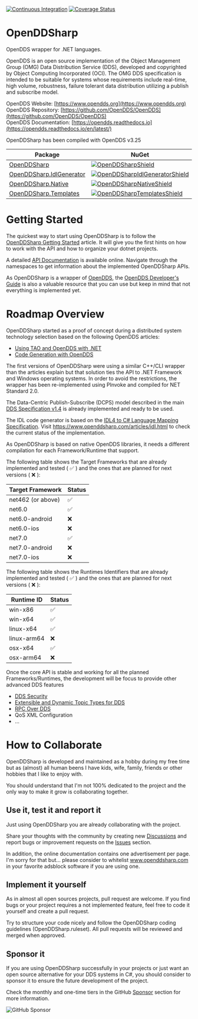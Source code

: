 [![Continuous Integration](https://github.com/jmmorato/openddsharp/actions/workflows/ci_standard.yaml/badge.svg?branch=develop)](https://github.com/jmmorato/openddsharp/actions/workflows/ci_standard.yaml)
[![Coverage Status](https://coveralls.io/repos/github/jmmorato/openddsharp/badge.svg)](https://coveralls.io/github/jmmorato/openddsharp)

# OpenDDSharp

OpenDDS wrapper for .NET languages.

OpenDDS is an open source implementation of the Object Management Group
(OMG) Data Distribution Service (DDS), developed and copyrighted by
Object Computing Incorporated (OCI). The OMG DDS specification is intended
to be suitable for systems whose requirements include real-time, high
volume, robustness, failure tolerant data distribution utilizing a
publish and subscribe model.

OpenDDS Website: [https://www.opendds.org](https://www.opendds.org)  
OpenDDS Repository: [https://github.com/OpenDDS/OpenDDS](https://github.com/OpenDDS/OpenDDS)  
OpenDDS Documentation: [https://opendds.readthedocs.io](https://opendds.readthedocs.io/en/latest/)  

OpenDDSharp has been compiled with OpenDDS v3.25

| Package                                                  | NuGet                                                            |
|----------------------------------------------------------|------------------------------------------------------------------|
| [OpenDDSharp][OpenDDSharpNuget]                          | [![OpenDDSharpShield]][OpenDDSharpNuget]                         |
| [OpenDDSharp.IdlGenerator][OpenDDSharpIdlGeneratorNuget] | [![OpenDDSharpIdlGeneratorShield]][OpenDDSharpIdlGeneratorNuget] |
| [OpenDDSharp.Native][OpenDDSharpNativeNuget]             | [![OpenDDSharpNativeShield]][OpenDDSharpNativeNuget]             |
| [OpenDDSharp.Templates][OpenDDSharpTemplatesNuget]       | [![OpenDDSharpTemplatesShield]][OpenDDSharpTemplatesNuget]       |

[OpenDDSharpNuget]: https://www.nuget.org/packages/OpenDDSharp/
[OpenDDSharpShield]: https://img.shields.io/nuget/v/OpenDDSharp.svg
[OpenDDSharpIdlGeneratorNuget]: https://www.nuget.org/packages/OpenDDSharp.IdlGenerator/
[OpenDDSharpIdlGeneratorShield]: https://img.shields.io/nuget/v/OpenDDSharp.IdlGenerator.svg
[OpenDDSharpNativeNuget]: https://www.nuget.org/packages/OpenDDSharp.Native/
[OpenDDSharpNativeShield]: https://img.shields.io/nuget/v/OpenDDSharp.Native.svg
[OpenDDSharpTemplatesNuget]: https://www.nuget.org/packages/OpenDDSharp.Templates/
[OpenDDSharpTemplatesShield]: https://img.shields.io/nuget/v/OpenDDSharp.Templates.svg

# Getting Started

The quickest way to start using OpenDDSharp is to follow the [OpenDDSharp Getting Started](https://www.openddsharp.com/articles/getting_started.html) article.
It will give you the first hints on how to work with the API and how to organize your dotnet projects.

A detailed [API Documentation](https://www.openddsharp.com/api/index.html) is available online.
Navigate through the namespaces to get information about the implemented OpenDDSharp APIs.

As OpenDDSharp is a wrapper of [OpenDDS](https://opendds.org), the [OpenDDS Developer's Guide](https://opendds.readthedocs.io/en/latest/)
is also a valuable resource that you can use but keep in mind that not everything is implemented yet. 

# Roadmap Overview
OpenDDSharp started as a proof of concept during a distributed system technology selection based on the following OpenDDS articles:

* [Using TAO and OpenDDS with .NET](https://objectcomputing.com/resources/publications/mnb/2009/01/15/using-tao-and-opendds-net-part-i)
* [Code Generation with OpenDDS](https://objectcomputing.com/resources/publications/mnb/2010/06/02/code-generation-opendds-part-i)

The first versions of OpenDDSharp were using a similar C++/CLI wrapper than the articles explain but that solution ties the API to .NET Framework and Windows operating systems.
In order to avoid the restrictions, the wrapper has been re-implemented using PInvoke and compiled for NET Standard 2.0.

The Data-Centric Publish-Subscribe (DCPS) model described in the main [DDS Specification v1.4](https://www.omg.org/spec/DDS/1.4)
is already implemented and ready to be used.

The IDL code generator is based on the [IDL4 to C# Language Mapping Specification](https://www.omg.org/spec/IDL4-CSHARP).
Visit https://www.openddsharp.com/articles/idl.html to check the current status of the implementation.

As OpenDDSharp is based on native OpenDDS libraries, it needs a different compilation for each Framework/Runtime that support.

The following table shows the Target Frameworks that are already implemented and tested ( :white_check_mark: ) and the ones that are planned for next versions ( :x: ):

| Target Framework  | Status             |
|-------------------|--------------------|
| net462 (or above) | :white_check_mark: |
| net6.0            | :white_check_mark: |
| net6.0-android    | :x:                |
| net6.0-ios        | :x:                |
| net7.0            | :white_check_mark: |
| net7.0-android    | :x:                |
| net7.0-ios        | :x:                |

The following table shows the Runtimes Identifiers that are already implemented and tested ( :white_check_mark: ) and the ones that are planned for next versions ( :x: ):

| Runtime ID  | Status             |
|-------------|--------------------|
| win-x86     | :white_check_mark: |
| win-x64     | :white_check_mark: |
| linux-x64   | :white_check_mark: |
| linux-arm64 | :x:                |
| osx-x64     | :white_check_mark: |
| osx-arm64   | :x:                |

Once the core API is stable and working for all the planned Frameworks/Runtimes,
the development will be focus to provide other advanced DDS features

* [DDS Security](https://www.omg.org/spec/DDS-SECURITY)
* [Extensible and Dynamic Topic Types for DDS](https://www.omg.org/spec/DDS-XTypes)
* [RPC Over DDS](https://www.omg.org/spec/DDS-RPC)
* QoS XML Configuration
* ...

# How to Collaborate
OpenDDSharp is developed and maintained as a hobby during my free time but as (almost) all human beens I have kids, wife, family,
friends or other hobbies that I like to enjoy with.

You should understand that I'm not 100% dedicated to the project and the only way to make it grow is collaborating together.

## Use it, test it and report it
Just using OpenDDSharp you are already collaborating with the project.

Share your thoughts with the community by creating new [Discussions](https://github.com/jmmorato/openddsharp/discussions) and
report bugs or improvement requests on the [Issues](https://github.com/jmmorato/openddsharp/issues) section.

In addition, the online documentation contains one advertisement per page. I'm sorry for that but...
please consider to whitelist www.openddsharp.com in your favorite adsblock software if you are using one.

## Implement it yourself
As in almost all open sources projects, pull request are welcome.
If you find bugs or your project requires a not implemented feature, feel free to code it yourself and create a pull request.

Try to structure your code nicely and follow the OpenDDSharp coding guidelines (OpenDDSharp.ruleset).
All pull requests will be reviewed and merged when approved. 

## Sponsor it
If you are using OpenDDSharp successfully in your projects or just want an open source alternative for your DDS systems in C#,
you should consider to sponsor it to ensure the future development of the project.

Check the monthly and one-time tiers in the GitHub [Sponsor](https://github.com/sponsors/jmmorato) section for more information.

![GitHub Sponsor](https://img.shields.io/github/sponsors/jmmorato?label=Sponsor&logo=GitHub)
